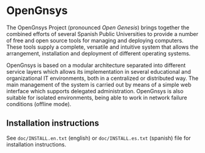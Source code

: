 
# OpenGnsys

The OpenGnsys Project (pronounced *Open Genesis*) brings together the combined efforts of several Spanish Public Universities to provide a number of free and open source tools for managing and deploying computers. These tools supply a complete, versatile and intuitive system that allows the arrangement, installation and deployment of different operating systems.

OpenGnsys is based on a modular architecture separated into different service layers which allows its implementation in several educational and organizational IT environments, both in a centralized or distributed way. The main management of the system is carried out by means of a simple web interface which supports delegated administration. OpenGnsys is also suitable for isolated environments, being able to work in network failure conditions (offline mode).


## Installation instructions

See `doc/INSTALL.en.txt` (english) or `doc/INSTALL.es.txt` (spanish) file for installation instructions.

